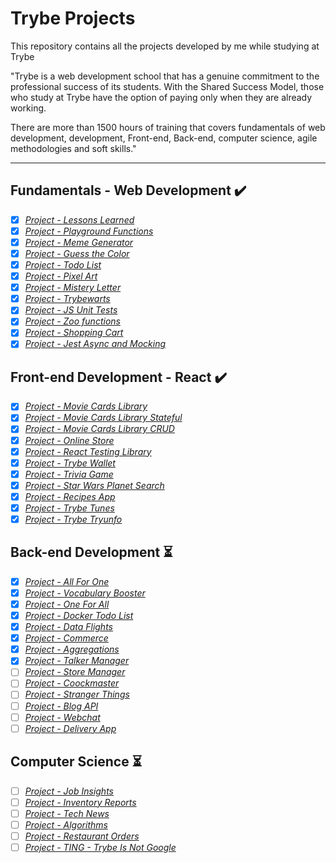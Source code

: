 # Trybe Projects
This repository contains all the projects developed by me while studying at Trybe

"Trybe is a web development school that has a genuine commitment to the professional success of its students. With the Shared Success Model, those who study at Trybe have the option of paying only when they are already working.

There are more than 1500 hours of training that covers fundamentals of web development, development, Front-end, Back-end, computer science, agile methodologies and soft skills."

---

## Fundamentals - Web Development :heavy_check_mark:

- [x] _[Project - Lessons Learned](01-fundamentos/lessons-learned/)_
- [x] _[Project - Playground Functions](1-fundamentals/02-playground-functions)_
- [x] _[Project - Meme Generator](1-fundamentals/03-meme-generator)_
- [x] _[Project - Guess the Color](1-fundamentals/04-guess-the-color)_
- [x] _[Project - Todo List](1-fundamentals/05-todo-list)_
- [x] _[Project - Pixel Art](1-fundamentals/06-pixel-art)_
- [x] _[Project - Mistery Letter](1-fundamentals/07-mistery-letter)_
- [x] _[Project - Trybewarts](1-fundamentals/08-trybewarts)_
- [x] _[Project - JS Unit Tests](1-fundamentals/09-js-unity-tests)_
- [x] _[Project - Zoo functions](1-fundamentals/10-zoo-functions)_
- [x] _[Project - Shopping Cart](1-fundamentals/11-shopping-cart)_
- [x] _[Project - Jest Async and Mocking](1-fundamentals/12-jest-async-mocking)_

## Front-end Development - React :heavy_check_mark:

- [x] _[Project - Movie Cards Library](2-front-end/01-movie-cards-library)_
- [x] _[Project - Movie Cards Library Stateful](2-front-end/02-movie-cards-library-stateful)_
- [x] _[Project - Movie Cards Library CRUD](2-front-end/03-movie-cards-library-crud)_
- [x] _[Project - Online Store](2-front-end/04-online-store)_
- [x] _[Project - React Testing Library](2-front-end/05-react-testing-library)_
- [x] _[Project - Trybe Wallet](2-front-end/06-trybe-wallet)_
- [x] _[Project - Trivia Game](2-front-end/07-trivia-react-redux)_
- [x] _[Project - Star Wars Planet Search](2-front-end/08-starwars-planet-search)_
- [x] _[Project - Recipes App](2-front-end/09-recipes-app)_
- [x] _[Project - Trybe Tunes](2-front-end/extra-trybetunes)_
- [x] _[Project - Trybe Tryunfo](2-front-end/extra-tryunfo)_

## Back-end Development :hourglass_flowing_sand:

- [x] _[Project - All For One](3-back-end/01-all-for-one)_
- [x] _[Project - Vocabulary Booster](3-back-end/02-vocabulary-booster)_
- [x] _[Project - One For All](3-back-end/03-one-for-all)_
- [x] _[Project - Docker Todo List](3-back-end/04-docker-todo-list)_
- [x] _[Project - Data Flights](3-back-end/05-mongodb-dataflights)_
- [x] _[Project - Commerce](3-back-end/06-mongodb-commerce)_
- [x] _[Project - Aggregations](3-back-end/07-mongodb-aggregations)_
- [x] _[Project - Talker Manager](3-back-end/08-talker-manager)_
- [ ] _[Project - Store Manager]()_
- [ ] _[Project - Coockmaster]()_
- [ ] _[Project - Stranger Things]()_
- [ ] _[Project - Blog API]()_
- [ ] _[Project - Webchat]()_
- [ ] _[Project - Delivery App]()_

## Computer Science :hourglass_flowing_sand:

- [ ] _[Project - Job Insights]()_
- [ ] _[Project - Inventory Reports]()_
- [ ] _[Project - Tech News]()_
- [ ] _[Project - Algorithms]()_
- [ ] _[Project - Restaurant Orders]()_
- [ ] _[Project - TING - Trybe Is Not Google]()_
